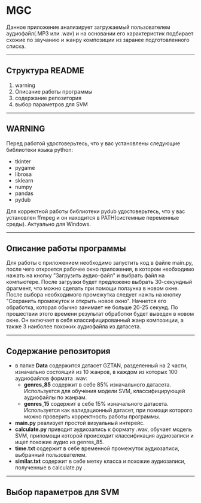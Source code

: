 # MGC

Данное приложение анализирует загружаемый пользователем аудиофайл(.MP3 или .wav) и на основании его характеристик подбирает схожие по звучанию и жанру композиции из заранее подготовленного списка.
___
## Структура README
1. warning
2. Описание работы программы
3. содержание репозитория
4. выбор параметров для SVM
___
## WARNING
Перед работой удостоверьтесь, что у вас установлены следующие библиотеки языка python:
- tkinter
- pygame
- librosa
- sklearn
- numpy
- pandas
- pydub

Для корректной работы библиотеки pydub удостоверьтесь, что у вас установлен ffmpeg и он находится в PATH(системные переменные среды). Актуально для Windows.
___
## Описание работы программы
Для работы с приложением необходимо запустить код в файле main.py, после чего откроется рабочее окно приложения, в котором необходимо нажать на кнопку "Загрузить аудио-файл" и выбрать файл на компьютере. После загрузки будет предложено выбрать 30-секундный фрагмент, что можно сделать при помощи ползунка в новом окне. После выбора необходимого промежутка следует нажть на кнопку "Сохранить промежуток и открыть новое окно". Начнется его обработка, которая обычно занимает не больше 20-25 секунд. 
По прошествии этого времени результат обработки будет выведен в новом окне. Он включает в себя классифицированный жанр композиции, а также 3 наиболее похожих аудиофайла из датасета.
___
## Содержание репозитория
- в папке **Data** содержится датасет GZTAN, разделенный на 2 части, изначально состоящий из 10 жанров, в каждом из которых 100 аудиофайлов формата .wav:
  + **genres_85** содержит в себе 85% изначального датасета. Используется для обучения модели SVM, классифицирующей аудиофайлы по жанрам.
  + **genres_15** содержит в себе 15% изначального датасета. Используется как валидационный датасет, при помощи которого можно проверить корректность работы программы.
- **main.py** реализует простой визуальный интерейс.
- **calculate.py** приводит аудиозапись к формату .wav, обучает модель SVM, припомощи которой происходит классификация аудиозаписи и ищет похожие аудио из genres_85.
- **time.txt** содержит в себе временной промежуток аудиозаписи, выбранный пользователем.
- **similar.txt** содержит в себе метку класса и похожие аудиозаписи, полученные в calculate.py .
___
## Выбор параметров для SVM

